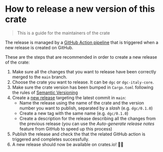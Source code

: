 # How to release a new version of this crate

> This is a guide for the maintainers of the crate

The release is managed by a [GitHub Action pipeline](https://github.com/rust-italia/dgc/actions/workflows/Release.yml) that is triggered when a new release is created on GitHub.

These are the steps that are recommended in order to create a new release of the crate:

  1. Make sure all the changes that you want to release have been correctly merged to the `main` branch.
  2. Choose the crate you want to release. It can be `dgc` or `dgc-italy-core`.
  2. Make sure the crate version has been bumped in `Cargo.toml` following the rules of [Semantic Versioning](https://semver.org/)
  3. Create a [new release](https://github.com/rust-italia/dgc/releases/new) targeting the latest commit in `main`:
      - Name the release using the name of the crate and the version number you want to publish, separated by a _slash_ (e.g. `dgc/0.1.0`)
      - Create a new tag with the same name (e.g. `dgc/0.1.0`)
      - Create a description for the release describing all the changes from the previous release (you can use the _Auto-generate release notes_ feature from GitHub to speed up this process)
  4. Publish the release and check the that the related GitHub action is triggered and completes successfully.
  5. A new release should now be available on crates.io! 🥳🍻
